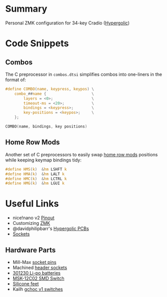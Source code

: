 # Summary
Personal ZMK configuration for 34-key Cradio ([Hypergolic](https://github.com/davidphilipbarr/hypergolic))

# Code Snippets
## Combos
The C preprocessor in `combos.dtsi` simplifies combos into one-liners in the format of:
```c
#define COMBO(name, keypress, keypos) \
    combo_##name {                    \
        layers = <0>;                 \
        timeout-ms = <20>;            \
        bindings = <keypress>;        \
        key-positions = <keypos>;     \
    };

COMBO(name, bindings, key positions)
```
## Home Row Mods
Another set of C preprocessors to easily swap [home row mods](https://precondition.github.io/home-row-mods) positions while keeping keymap bindings tidy:
```c
#define HMS(k)	&hm LSHFT k
#define HMA(k)	&hm LALT k
#define HMC(k)	&hm LCTRL k
#define HMG(k)	&hm LGUI k
```

# Useful Links
* nice!nano v2 [Pinout](https://nicekeyboards.com/docs/nice-nano/pinout-schematic/)
* Customizing [ZMK](https://zmk.dev/docs/customization)
* @davidphilipbarr's [Hypergolic PCBs](https://github.com/davidphilipbarr/hypergolic)
* [Sockets](https://github.com/joric/nrfmicro/wiki/Sockets)
## Hardware Parts
* Mill-Max [socket pins](https://www.digikey.com/product-detail/en/3320-0-00-15-00-00-03-0/ED1134-ND/4147392)
* Machined [header sockets](https://www.aliexpress.com/item/32852480645.html)
* [301230 Li-po batteries](https://www.aliexpress.com/item/4000336497558.html)
* [MSK-12C02 SMD Switch](https://www.aliexpress.com/item/1005001398386692.html)
* [Silicone feet](https://www.aliexpress.com/item/32912066603.html)
* Kailh [gchoc v1 switches](https://www.aliexpress.com/item/4000907409650.html)

